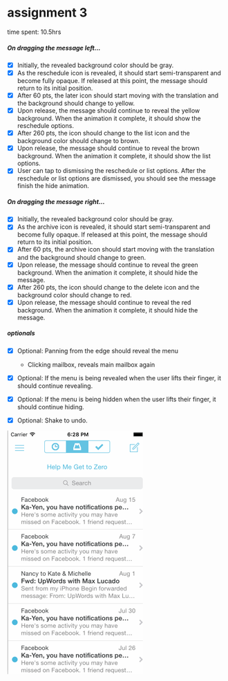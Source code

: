 # assignment 3
time spent: 10.5hrs

##### On dragging the message left...
- [x] Initially, the revealed background color should be gray.
- [x] As the reschedule icon is revealed, it should start semi-transparent and become fully opaque. If released at this point, the message should return to its initial position.
- [x] After 60 pts, the later icon should start moving with the translation and the background should change to yellow.
- [x] Upon release, the message should continue to reveal the yellow background. When the animation it complete, it should show the reschedule options.
- [x] After 260 pts, the icon should change to the list icon and the background color should change to brown.
- [x] Upon release, the message should continue to reveal the brown background. When the animation it complete, it should show the list options.
- [x] User can tap to dismissing the reschedule or list options. After the reschedule or list options are dismissed, you should see the message finish the hide animation.

##### On dragging the message right...

- [x] Initially, the revealed background color should be gray.
- [x] As the archive icon is revealed, it should start semi-transparent and become fully opaque. If released at this point, the message should return to its initial position.
- [x] After 60 pts, the archive icon should start moving with the translation and the background should change to green.
- [x] Upon release, the message should continue to reveal the green background. When the animation it complete, it should hide the message.
- [x] After 260 pts, the icon should change to the delete icon and the background color should change to red.
- [x] Upon release, the message should continue to reveal the red background. When the animation it complete, it should hide the message.

##### optionals
- [x] Optional: Panning from the edge should reveal the menu
  - Clicking mailbox, reveals main mailbox again
- [x] Optional: If the menu is being revealed when the user lifts their finger, it should continue revealing.
- [x] Optional: If the menu is being hidden when the user lifts their finger, it should continue hiding.
- [x] Optional: Shake to undo.




![walktrhough](https://github.com/diiaann/codepath-assignment3/blob/master/walkthrough.gif)
